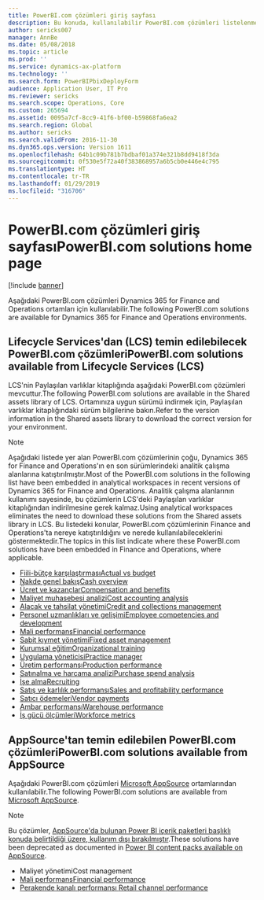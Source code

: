 ```yaml
---
title: PowerBI.com çözümleri giriş sayfası
description: Bu konuda, kullanılabilir PowerBI.com çözümleri listelenmektedir ve çözümler hakkında daha fazla bilgi edinebileceğiniz kaynaklar belirtilmektedir.
author: sericks007
manager: AnnBe
ms.date: 05/08/2018
ms.topic: article
ms.prod: ''
ms.service: dynamics-ax-platform
ms.technology: ''
ms.search.form: PowerBIPbixDeployForm
audience: Application User, IT Pro
ms.reviewer: sericks
ms.search.scope: Operations, Core
ms.custom: 265694
ms.assetid: 0095a7cf-8cc9-41f6-bf00-b59868fa6ea2
ms.search.region: Global
ms.author: sericks
ms.search.validFrom: 2016-11-30
ms.dyn365.ops.version: Version 1611
ms.openlocfilehash: 64b1c09b781b7bdbaf01a374e321b8dd9418f3da
ms.sourcegitcommit: 0f530e5f72a40f383868957a6b5cb0e446e4c795
ms.translationtype: HT
ms.contentlocale: tr-TR
ms.lasthandoff: 01/29/2019
ms.locfileid: "316706"
---
```

# <a name="powerbicom-solutions-home-page"></a><span data-ttu-id="ad130-103">PowerBI.com çözümleri giriş sayfası</span><span class="sxs-lookup"><span data-stu-id="ad130-103">PowerBI.com solutions home page</span></span>

[!include [banner](../includes/banner.md)]

<span data-ttu-id="ad130-104">Aşağıdaki PowerBI.com çözümleri Dynamics 365 for Finance and Operations ortamları için kullanılabilir.</span><span class="sxs-lookup"><span data-stu-id="ad130-104">The following PowerBI.com solutions are available for Dynamics 365 for Finance and Operations environments.</span></span>

## <a name="powerbicom-solutions-available-from-lifecycle-services-lcs"></a><span data-ttu-id="ad130-105">Lifecycle Services'dan (LCS) temin edilebilecek PowerBI.com çözümleri</span><span class="sxs-lookup"><span data-stu-id="ad130-105">PowerBI.com solutions available from Lifecycle Services (LCS)</span></span>

<span data-ttu-id="ad130-106">LCS'nin Paylaşılan varlıklar kitaplığında aşağıdaki PowerBI.com çözümleri mevcuttur.</span><span class="sxs-lookup"><span data-stu-id="ad130-106">The following PowerBI.com solutions are available in the Shared assets library of LCS.</span></span> <span data-ttu-id="ad130-107">Ortamınıza uygun sürümü indirmek için, Paylaşılan varlıklar kitaplığındaki sürüm bilgilerine bakın.</span><span class="sxs-lookup"><span data-stu-id="ad130-107">Refer to the version information in the Shared assets library to download the correct version for your environment.</span></span>

> [!NOTE]
> <span data-ttu-id="ad130-108">Aşağıdaki listede yer alan PowerBI.com çözümlerinin çoğu, Dynamics 365 for Finance and Operations'ın en son sürümlerindeki analitik çalışma alanlarına katıştırılmıştır.</span><span class="sxs-lookup"><span data-stu-id="ad130-108">Most of the PowerBI.com solutions in the following list have been embedded in analytical workspaces in recent versions of Dynamics 365 for Finance and Operations.</span></span> <span data-ttu-id="ad130-109">Analitik çalışma alanlarının kullanımı sayesinde, bu çözümlerin LCS'deki Paylaşılan varlıklar kitaplığından indirilmesine gerek kalmaz.</span><span class="sxs-lookup"><span data-stu-id="ad130-109">Using analytical workspaces eliminates the need to download these solutions from the Shared assets library in LCS.</span></span> <span data-ttu-id="ad130-110">Bu listedeki konular, PowerBI.com çözümlerinin Finance and Operations'ta nereye katıştırıldığını ve nerede kullanılabileceklerini göstermektedir.</span><span class="sxs-lookup"><span data-stu-id="ad130-110">The topics in this list indicate where these PowerBI.com solutions have been embedded in Finance and Operations, where applicable.</span></span>

- [<span data-ttu-id="ad130-111">Fiili-bütçe karşılaştırması</span><span class="sxs-lookup"><span data-stu-id="ad130-111">Actual vs budget</span></span>](ledger-budgets-power-bi.md)
- [<span data-ttu-id="ad130-112">Nakde genel bakış</span><span class="sxs-lookup"><span data-stu-id="ad130-112">Cash overview</span></span>](../../financials/cash-bank-management/Cash-Overview-Power-BI-content.md)
- [<span data-ttu-id="ad130-113">Ücret ve kazançlar</span><span class="sxs-lookup"><span data-stu-id="ad130-113">Compensation and benefits</span></span>](compensation-and-benefits-analysis-power-bi-content-pack.md)
- [<span data-ttu-id="ad130-114">Maliyet muhasebesi analizi</span><span class="sxs-lookup"><span data-stu-id="ad130-114">Cost accounting analysis</span></span>](cost-accounting-analysis-content-pack.md)
- [<span data-ttu-id="ad130-115">Alacak ve tahsilat yönetimi</span><span class="sxs-lookup"><span data-stu-id="ad130-115">Credit and collections management</span></span>](../../financials/accounts-receivable/credit-collections-power-bi.md)
- [<span data-ttu-id="ad130-116">Personel uzmanlıkları ve gelişimi</span><span class="sxs-lookup"><span data-stu-id="ad130-116">Employee competencies and development</span></span>](employee-competencies-and-development-analysis-power-bi-content-pack.md)
- [<span data-ttu-id="ad130-117">Mali performans</span><span class="sxs-lookup"><span data-stu-id="ad130-117">Financial performance</span></span>](financial-performance-power-bi-content-pack.md)
- [<span data-ttu-id="ad130-118">Sabit kıymet yönetimi</span><span class="sxs-lookup"><span data-stu-id="ad130-118">Fixed asset management</span></span>](../../financials/fixed-assets/Fixed-asset-management-workspace.md)
- [<span data-ttu-id="ad130-119">Kurumsal eğitim</span><span class="sxs-lookup"><span data-stu-id="ad130-119">Organizational training</span></span>](organizational-training-analysis-power-bi-content-pack.md)
- [<span data-ttu-id="ad130-120">Uygulama yöneticisi</span><span class="sxs-lookup"><span data-stu-id="ad130-120">Practice manager</span></span>](practice-manager-power-bi.md)
- [<span data-ttu-id="ad130-121">Üretim performansı</span><span class="sxs-lookup"><span data-stu-id="ad130-121">Production performance</span></span>](production-performance-power-bi.md)
- [<span data-ttu-id="ad130-122">Satınalma ve harcama analizi</span><span class="sxs-lookup"><span data-stu-id="ad130-122">Purchase spend analysis</span></span>](purchase-content-pack-for-power-bi.md)
- [<span data-ttu-id="ad130-123">İşe alma</span><span class="sxs-lookup"><span data-stu-id="ad130-123">Recruiting</span></span>](recruiting-analysis-power-bi-content-pack.md)
- [<span data-ttu-id="ad130-124">Satış ve karlılık performansı</span><span class="sxs-lookup"><span data-stu-id="ad130-124">Sales and profitability performance</span></span>](sales-profitability-performance-content-pack.md)
- [<span data-ttu-id="ad130-125">Satıcı ödemeleri</span><span class="sxs-lookup"><span data-stu-id="ad130-125">Vendor payments</span></span>](../../financials/accounts-payable/Vendor-payments-workspace.md)
- [<span data-ttu-id="ad130-126">Ambar performansı</span><span class="sxs-lookup"><span data-stu-id="ad130-126">Warehouse performance</span></span>](warehouse-power-bi-content.md)
- [<span data-ttu-id="ad130-127">İş gücü ölçümleri</span><span class="sxs-lookup"><span data-stu-id="ad130-127">Workforce metrics</span></span>](workforce-analysis-power-bi-content-pack.md)

## <a name="powerbicom-solutions-available-from-appsource"></a><span data-ttu-id="ad130-128">AppSource'tan temin edilebilen PowerBI.com çözümleri</span><span class="sxs-lookup"><span data-stu-id="ad130-128">PowerBI.com solutions available from AppSource</span></span>

<span data-ttu-id="ad130-129">Aşağıdaki PowerBI.com çözümleri [Microsoft AppSource](https://appsource.microsoft.com) ortamlarından kullanılabilir.</span><span class="sxs-lookup"><span data-stu-id="ad130-129">The following PowerBI.com solutions are available from [Microsoft AppSource](https://appsource.microsoft.com).</span></span>

> [!NOTE]
> <span data-ttu-id="ad130-130">Bu çözümler, [AppSource'da bulunan Power BI içerik paketleri başlıklı konuda belirtildiği üzere, kullanım dışı bırakılmıştır](../migration-upgrade/deprecated-features.md#power-bi-content-packs-available-on-appsource).</span><span class="sxs-lookup"><span data-stu-id="ad130-130">These solutions have been deprecated as documented in [Power BI content packs available on AppSource](../migration-upgrade/deprecated-features.md#power-bi-content-packs-available-on-appsource).</span></span>

- <span data-ttu-id="ad130-131">Maliyet yönetimi</span><span class="sxs-lookup"><span data-stu-id="ad130-131">Cost management</span></span>
- [<span data-ttu-id="ad130-132">Mali performans</span><span class="sxs-lookup"><span data-stu-id="ad130-132">Financial performance</span></span>](financial-performance-power-bi-content-pack.md)
- [<span data-ttu-id="ad130-133">Perakende kanalı performansı </span><span class="sxs-lookup"><span data-stu-id="ad130-133">Retail channel performance</span></span>](retail-channel-performance-dashboard-power-bi-data.md)
